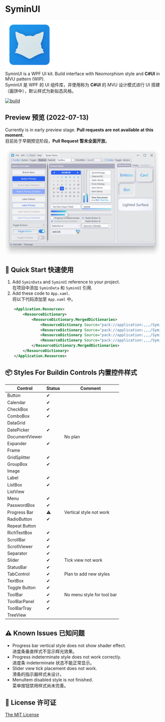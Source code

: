 # SyminUI
![SyminUI Icon](./Images/SyminUI.png)
SyminUI is a WPF UI kit. Build interface with Neomorphism style and **C#UI** in MVU pattern (WIP).\
SyminUI 是 WPF 的 UI 组件库，并使用称为 **C#UI** 的 MVU 设计模式进行 UI 搭建（画饼中），默认样式为新拟态风格。

[![build](https://github.com/syminomega/SyminUI/actions/workflows/dotnet-desktop.yml/badge.svg)](https://github.com/syminomega/SyminUI/actions/workflows/dotnet-desktop.yml)

## Preview 预览 (2022-07-13)
Currently is in early preview stage. **Pull requests are not available at this moment.**\
目前处于早期预览阶段，**Pull Request 暂未全面开放**。

![Styles Demo](./Images/StylesDemo.jpg)

## 🧰 Quick Start 快速使用
1. Add `SyminData` and `SyminUI` reference to your project.\
在项目中添加 `SyminData` 和 `SyminUI` 引用.
2. Add these code to `App.xaml`.\
将以下代码添加至 `App.xaml` 中。

``` xml
    <Application.Resources>
        <ResourceDictionary>
            <ResourceDictionary.MergedDictionaries>
                <ResourceDictionary Source="pack://application:,,,/SyminUI;component/Themes/SyminLight.xaml"/>
                <ResourceDictionary Source="pack://application:,,,/SyminUI;component/Themes/SyminBasic.xaml"/>
                <ResourceDictionary Source="pack://application:,,,/SyminUI;component/Themes/SyminStyle.xaml"/>
                <ResourceDictionary Source="pack://application:,,,/SyminUI;component/Themes/SyminExtra.xaml"/>
            </ResourceDictionary.MergedDictionaries>
        </ResourceDictionary>
    </Application.Resources>
```
## 📦 Styles For Buildin Controls 内置控件样式
| Control         | Status  | Comment
| ----            | ----    | ----
| Button          | ✔       | 
| Calendar        | ✔       | 
| CheckBox        | ✔       | 
| ComboBox        | ✔       | 
| DataGrid        |         | 
| DatePicker      | ✔       | 
| DocumentViewer  |         | No plan
| Expander        | ✔       | 
| Frame           |         | 
| GridSplitter    | ✔       | 
| GroupBox        | ✔       | 
| Image           |         | 
| Label           | ✔       | 
| ListBox         | ✔       | 
| ListView        |         | 
| Menu            | ✔       | 
| PasswordBox     | ✔       | 
| Progress Bar    | ⚠       | Vertical style not work
| RadioButton     | ✔       | 
| Repeat Button   |         | 
| RichTextBox     | ✔       | 
| ScrollBar       | ✔       | 
| ScrollViewer    | ✔       | 
| Separator       | ✔       | 
| Slider          | ✔       | Tick view not work
| StatusBar       | ✔       | 
| TabControl      | ✔       | Plan to add new styles
| TextBox         | ✔       | 
| Toggle Button   | ✔       | 
| ToolBar         | ✔       | No menu style for tool bar
| ToolBarPanel    | ✔       | 
| ToolBarTray     | ✔       | 
| TreeView        |         | 

## ⚠ Known Issues 已知问题
+ Progress bar vertical style does not show shader effect.\
进度条垂直样式不显示辉光效果。
+ Progress indeterminate style does not work correctly.\
进度条 indeterminate 状态不能正常显示。
+ Slider view tick placement does not work.\
滑条的指示器样式未设计。
+ MenuItem disabled style is not finished.\
菜单按钮禁用样式尚未完善。

## 📄 License 许可证
[The MIT License](./LICENSE)